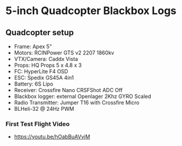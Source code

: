 # 5-inch Quadcopter Blackbox Logs

## Quadcopter setup
- Frame: Apex 5"
- Motors: RCINPower GTS v2 2207 1860kv
- VTX/Camera: Caddx Vista
- Props: HQ Props 5 x 4.8 x 3
- FC: HyperLite F4 OSD
- ESC: Spedix GS45A 4in1
- Battery: 6S Lipo
- Receiver: Crossfire Nano CRSFShot ADC Off
- Blackbox logger: external Openlager 2Khz GYRO Scaled
- Radio Transmitter: Jumper T16 with Crossfire Micro
- BLHeli-32 @ 24Hz PWM

### First Test Flight Video
- https://youtu.be/hOabBuAVvjM
